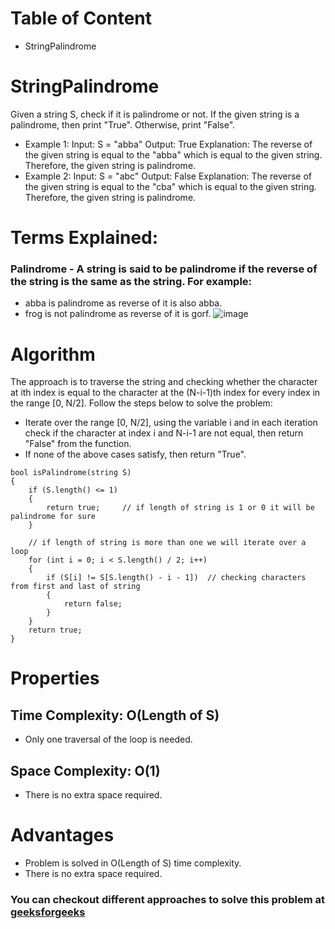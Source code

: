 # Table of Content
- StringPalindrome


# StringPalindrome
Given a string S, check if it is palindrome or not. If the given string is a palindrome, then print "True". Otherwise, print "False".
- Example 1:
Input: S = "abba"
Output: True
Explanation: The reverse of the given string is equal to the "abba" which is equal to the given string. Therefore, the given string is palindrome.
- Example 2:
Input: S = "abc"
Output: False
Explanation: The reverse of the given string is equal to the "cba" which is equal to the given string. Therefore, the given string is palindrome.


# Terms Explained:
### Palindrome - A string is said to be palindrome if the reverse of the string is the same as the string. For example: 
- abba is palindrome as reverse of it is also abba.
- frog is not palindrome as reverse of it is gorf.
![image](https://1.bp.blogspot.com/-hwF_ytPGMzI/XsIieTT6_JI/AAAAAAAAA5k/MdEKdvefKFMOQYewtagdUImM3mCA-445QCLcBGAsYHQ/s1600/string-palindrome.jpg)


# Algorithm
The approach is to traverse the string and checking whether the character at ith index is equal to the character at the (N-i-1)th index for every index in the range [0, N/2]. Follow the steps below to solve the problem:

- Iterate over the range [0, N/2], using the variable i and in each iteration check if the character at index i and N-i-1 are not equal, then return "False" from the function.
- If none of the above cases satisfy, then return "True".
```
bool isPalindrome(string S)
{
    if (S.length() <= 1)
    {
        return true;     // if length of string is 1 or 0 it will be palindrome for sure
    }

    // if length of string is more than one we will iterate over a loop 
    for (int i = 0; i < S.length() / 2; i++)
    {
        if (S[i] != S[S.length() - i - 1])  // checking characters from first and last of string
        {
            return false;
        }
    }
    return true;
}
```


# Properties
## Time Complexity: O(Length of S)
- Only one traversal of the loop is needed.
## Space Complexity: O(1)
- There is no extra space required.


# Advantages
- Problem is solved in O(Length of S) time complexity.
- There is no extra space required.


### You can checkout different approaches to solve this problem at [geeksforgeeks](https://www.geeksforgeeks.org/c-program-to-check-if-a-given-string-is-palindrome-or-not/)
